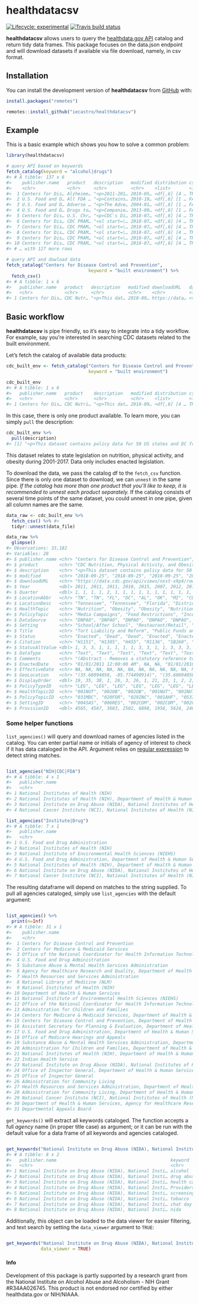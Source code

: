 
<!-- README.md is generated from README.Rmd. Please edit that file -->

# healthdatacsv

<!-- badges: start -->

[![Lifecycle:
experimental](https://img.shields.io/badge/lifecycle-experimental-orange.svg)](https://www.tidyverse.org/lifecycle/#experimental)
[![Travis build
status](https://travis-ci.org/iecastro/healthdatacsv.svg?branch=master)](https://travis-ci.org/iecastro/healthdatacsv)
<!-- badges: end -->

**healthdatacsv** allows users to query the [healthdata.gov
API](https://healthdata.gov/node/25341) catalog and return tidy data
frames. This package focuses on the data.json endpoint and will download
datasets if available via file download, namely, in csv format.

## Installation

You can install the development version of **healthdatacsv** from
[GitHub](https://github.com/) with:

``` r
install.packages("remotes")

remotes::install_github("iecastro/healthdatacsv")
```

## Example

This is a basic example which shows you how to solve a common problem:

``` r
library(healthdatacsv)

# query API based on keywords
fetch_catalog(keyword = "alcohol|drugs")
#> # A tibble: 137 x 6
#>    publisher.name   product   description   modified distribution csv_avail
#>    <chr>            <chr>     <chr>         <chr>    <list>       <lgl>    
#>  1 Centers for Dis… Alzheime… "<p>2011-201… 2019-05… <df[,6] [4 … TRUE     
#>  2 U.S. Food and D… All FDA … "<p>Contains… 2010-10… <df[,6] [1 … FALSE    
#>  3 U.S. Food and D… Adverse … "<p>The Adve… 2004-01… <df[,6] [1 … FALSE    
#>  4 U.S. Food and D… Drugs to… "<p>Companie… 2013-09… <df[,6] [1 … FALSE    
#>  5 Centers for Dis… U.S. Chr… "<p>CDC's Di… 2018-07… <df[,6] [4 … TRUE     
#>  6 Centers for Dis… CDC PRAM… "<ol start=\… 2018-07… <df[,6] [4 … TRUE     
#>  7 Centers for Dis… CDC PRAM… "<ol start=\… 2018-07… <df[,6] [4 … TRUE     
#>  8 Centers for Dis… CDC PRAM… "<ol start=\… 2018-07… <df[,6] [4 … TRUE     
#>  9 Centers for Dis… CDC PRAM… "<ol start=\… 2018-07… <df[,6] [4 … TRUE     
#> 10 Centers for Dis… CDC PRAM… "<ol start=\… 2018-07… <df[,6] [4 … TRUE     
#> # … with 127 more rows

# query API and dowload data
fetch_catalog("Centers for Disease Control and Prevention",
                               keyword = "built environment") %>% 
  fetch_csv()
#> # A tibble: 1 x 6
#>   publisher.name   product   description   modified downloadURL   data_file
#>   <chr>            <chr>     <chr>         <chr>    <chr>         <list>   
#> 1 Centers for Dis… CDC Nutr… "<p>This dat… 2018-09… https://data… <tibble …
```

## Basic workflow

**healthdatacsv** is pipe friendly, so it’s easy to integrate into a
tidy workflow. For example, say you’re interested in searching CDC
datasets related to the built environment.

Let’s fetch the catalog of available data
products:

``` r
cdc_built_env <- fetch_catalog("Centers for Disease Control and Prevention",
                               keyword = "built environment")

cdc_built_env
#> # A tibble: 1 x 6
#>   publisher.name   product    description   modified distribution csv_avail
#>   <chr>            <chr>      <chr>         <chr>    <list>       <lgl>    
#> 1 Centers for Dis… CDC Nutri… "<p>This dat… 2018-09… <df[,6] [4 … TRUE
```

In this case, there is only one product available. To learn more, you
can simply `pull` the description:

``` r
cdc_built_env %>%
  pull(description)
#> [1] "<p>This dataset contains policy data for 50 US states and DC from 2001 to 2017. Data include information related to state legislation and regulations on nutrition, physical activity, and obesity in settings such as early care and education centers, restaurants, schools, work places, and others. To identify individual bills, use the identifier ProvisionID.  A bill or citation may appear more than once because it could apply to multiple health or policy topics, settings, or states. As of Q 2 2016, data include only enacted legislation.</p>\n"
```

This dataset relates to state legislation on nutrition, physical
activity, and obesity during 2001-2017. Data only includes enacted
legislation.

To download the data, we pass the catalog df to the `fetch_csv`
function. Since there is only one dataset to download, we can `unnest`
in the same pipe. *If the catalog has more than one product that you’ll
like to keep, it is recommended to unnest each product separately.* If
the catalog consists of several time points of the same dataset, you
could unnest in one pipe, given all column names are the same.

``` r
data_raw <- cdc_built_env %>%
  fetch_csv() %>% #> 
  tidyr::unnest(data_file)

data_raw %>%
  glimpse()
#> Observations: 33,182
#> Variables: 28
#> $ publisher.name <chr> "Centers for Disease Control and Prevention", "Ce…
#> $ product        <chr> "CDC Nutrition, Physical Activity, and Obesity - …
#> $ description    <chr> "<p>This dataset contains policy data for 50 US s…
#> $ modified       <chr> "2018-09-25", "2018-09-25", "2018-09-25", "2018-0…
#> $ downloadURL    <chr> "https://data.cdc.gov/api/views/nxst-x9p4/rows.cs…
#> $ Year           <dbl> 2011, 2011, 2011, 2010, 2015, 2007, 2012, 2010, 2…
#> $ Quarter        <dbl> 1, 1, 1, 1, 2, 1, 1, 1, 1, 1, 1, 1, 1, 1, 1, 1, 1…
#> $ LocationAbbr   <chr> "TN", "TN", "FL", "DC", "AL", "OK", "MI", "CO", "…
#> $ LocationDesc   <chr> "Tennessee", "Tennessee", "Florida", "District of…
#> $ HealthTopic    <chr> "Nutrition", "Obesity", "Obesity", "Nutrition", "…
#> $ PolicyTopic    <chr> "Media Campaigns", "Food Restrictions", "Incentiv…
#> $ DataSource     <chr> "DNPAO", "DNPAO", "DNPAO", "DNPAO", "DNPAO", "DNP…
#> $ Setting        <chr> "School/After School", "Restaurant/Retail", "Comm…
#> $ Title          <chr> "Tort Liability and Reform", "Public Funds and Fi…
#> $ Status         <chr> "Enacted", "Dead", "Dead", "Enacted", "Enacted", …
#> $ Citation       <chr> "H1151", "H1385", "H455", "R1136", "SB260", "H283…
#> $ StatusAltValue <dbl> 1, 3, 3, 1, 1, 1, 1, 1, 3, 3, 1, 1, 3, 3, 3, 1, 3…
#> $ DataType       <chr> "Text", "Text", "Text", "Text", "Text", "Text", "…
#> $ Comments       <chr> "(Abstract - Removes a statutory reference to cer…
#> $ EnactedDate    <chr> "01/01/2011 12:00:00 AM", NA, NA, "01/01/2010 12:…
#> $ EffectiveDate  <chr> NA, NA, NA, NA, NA, NA, NA, NA, NA, NA, NA, NA, N…
#> $ GeoLocation    <chr> "(35.68094058, -85.774490914)", "(35.68094058, -8…
#> $ DisplayOrder   <dbl> 19, 35, 38, 1, 26, 3, 26, 1, 21, 23, 1, 2, 2, 15,…
#> $ PolicyTypeID   <chr> "LEG", "LEG", "LEG", "LEG", "LEG", "LEG", "LEG", …
#> $ HealthTopicID  <chr> "001NUT", "002OB", "002OB", "001NUT", "001NUT", "…
#> $ PolicyTopicID  <chr> "031MDC", "020FOR", "029INC", "001AHF", "053INP",…
#> $ SettingID      <chr> "004SAS", "006RES", "002COM", "002COM", "002COM",…
#> $ ProvisionID    <dbl> 4565, 4567, 3683, 2502, 6898, 1956, 5624, 2461, 1…
```

### Some helper functions

`list_agencies()` will query and download names of agencies listed in
the catalog. You can enter partial name or initials of agency of
interest to check if it has data cataloged in the API. Argument relies
on [regular
expression](https://stringr.tidyverse.org/articles/regular-expressions.html)
to detect string matches.

``` r

list_agencies("NIH|CDC|FDA")
#> # A tibble: 4 x 1
#>   publisher.name                                                           
#>   <chr>                                                                    
#> 1 National Institutes of Health (NIH)                                      
#> 2 National Institutes of Health (NIH), Department of Health & Human Servic…
#> 3 National Institute on Drug Abuse (NIDA), National Institutes of Health (…
#> 4 National Cancer Institute (NCI), National Institutes of Health (NIH)

list_agencies("Institute|Drug")
#> # A tibble: 7 x 1
#>   publisher.name                                                           
#>   <chr>                                                                    
#> 1 U.S. Food and Drug Administration                                        
#> 2 National Institutes of Health (NIH)                                      
#> 3 National Institute of Environmental Health Sciences (NIEHS)              
#> 4 U.S. Food and Drug Administration, Department of Health & Human Services 
#> 5 National Institutes of Health (NIH), Department of Health & Human Servic…
#> 6 National Institute on Drug Abuse (NIDA), National Institutes of Health (…
#> 7 National Cancer Institute (NCI), National Institutes of Health (NIH)
```

The resulting dataframe will depend on matches to the string supplied.
To pull all agencies cataloged, simply use `list_agencies` with the
default argument:

``` r

list_agencies() %>% 
  print(n=Inf)
#> # A tibble: 31 x 1
#>    publisher.name                                                          
#>    <chr>                                                                   
#>  1 Centers for Disease Control and Prevention                              
#>  2 Centers for Medicare & Medicaid Services                                
#>  3 Office of the National Coordinator for Health Information Technology    
#>  4 U.S. Food and Drug Administration                                       
#>  5 Substance Abuse & Mental Health Services Administration                 
#>  6 Agency for Healthcare Research and Quality, Department of Health & Huma…
#>  7 Health Resources and Services Administration                            
#>  8 National Library of Medicine (NLM)                                      
#>  9 National Institutes of Health (NIH)                                     
#> 10 Department of Health & Human Services                                   
#> 11 National Institute of Environmental Health Sciences (NIEHS)             
#> 12 Office of the National Coordinator for Health Information Technology, D…
#> 13 Administration for Children and Families                                
#> 14 Centers for Medicare & Medicaid Services, Department of Health & Human …
#> 15 Centers for Disease Control and Prevention, Department of Health & Huma…
#> 16 Assistant Secretary for Planning & Evaluation, Department of Health & H…
#> 17 U.S. Food and Drug Administration, Department of Health & Human Services
#> 18 Office of Medicare Hearings and Appeals                                 
#> 19 Substance Abuse & Mental Health Services Administration, Department of …
#> 20 Administration for Children and Families, Department of Health & Human …
#> 21 National Institutes of Health (NIH), Department of Health & Human Servi…
#> 22 Indian Health Service                                                   
#> 23 National Institute on Drug Abuse (NIDA), National Institutes of Health …
#> 24 Office of Inspector General, Department of Health & Human Services      
#> 25 Office of Inspector General                                             
#> 26 Administration for Community Living                                     
#> 27 Health Resources and Services Administration, Department of Health & Hu…
#> 28 Administration for Community Living, Department of Health & Human Servi…
#> 29 National Cancer Institute (NCI), National Institutes of Health (NIH)    
#> 30 Department of Health & Human Services, Agency for Healthcare Research a…
#> 31 Departmental Appeals Board
```

`get_keywords()` will extract all keywords cataloged. The function
accepts a full *agency* name (in proper title case) as argument; or it
can be run with the default value for a data frame of all keywords and
agencies cataloged.

``` r

get_keywords("National Institute on Drug Abuse (NIDA), National Institutes of Health (NIH)")
#> # A tibble: 8 x 2
#>   publisher.name                                           keyword         
#>   <chr>                                                    <chr>           
#> 1 National Institute on Drug Abuse (NIDA), National Insti… alcohol         
#> 2 National Institute on Drug Abuse (NIDA), National Insti… drug abuse      
#> 3 National Institute on Drug Abuse (NIDA), National Insti… health care pro…
#> 4 National Institute on Drug Abuse (NIDA), National Insti… Providers       
#> 5 National Institute on Drug Abuse (NIDA), National Insti… screening tool  
#> 6 National Institute on Drug Abuse (NIDA), National Insti… tobacco         
#> 7 National Institute on Drug Abuse (NIDA), National Insti… chat day        
#> 8 National Institute on Drug Abuse (NIDA), National Insti… nida
```

Additionally, this object can be loaded to the data viewer for easier
filtering, and text search by setting the `data_viewer` argument to
`TRUE`:

``` r

get_keywords("National Institute on Drug Abuse (NIDA), National Institutes of Health (NIH)",
             data_viewer = TRUE)
```

#### Info

Development of this package is partly supported by a research grant from
the National Institute on Alcohol Abuse and Alcoholism - NIH Grant
\#R34AA026745. This product is not endorsed nor certified by either
healthdata.gov or NIH/NIAAA.
